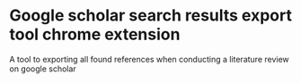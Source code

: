 # Google scholar search results export tool chrome extension 
A tool to exporting all found references when conducting a literature review on google scholar
